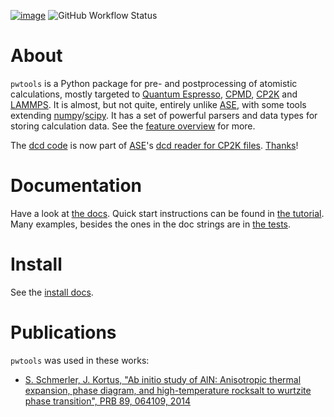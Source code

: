 [![image](https://zenodo.org/badge/51149109.svg)](https://zenodo.org/badge/latestdoi/51149109)
![GitHub Workflow Status](https://img.shields.io/github/actions/workflow/status/elcorto/pwtools/ci.yml?label=tests)

# About

`pwtools` is a Python package for pre- and postprocessing of atomistic
calculations, mostly targeted to [Quantum
Espresso](http://www.quantum-espresso.org), [CPMD](http://www.cpmd.org),
[CP2K](http://cp2k.org) and [LAMMPS](http://lammps.org). It is almost,
but not quite, entirely unlike [ASE](https://wiki.fysik.dtu.dk/ase),
with some tools extending
[numpy](http://www.numpy.org)/[scipy](http://www.scipy.org). It has a
set of powerful parsers and data types for storing calculation data. See
the [feature
overview](http://elcorto.github.io/pwtools/written/features.html) for
more.

The [dcd
code](https://github.com/elcorto/pwtools/blob/master/src/pwtools/dcd.py)
is now part of [ASE](https://wiki.fysik.dtu.dk/ase)'s [dcd reader for
CP2K files](https://gitlab.com/ase/ase/blob/master/ase/io/cp2k.py).
[Thanks](https://gitlab.com/ase/ase/merge_requests/1109)!

# Documentation

Have a look at [the docs](http://elcorto.github.io/pwtools). Quick start
instructions can be found in [the
tutorial](http://elcorto.github.io/pwtools/written/tutorial.html). Many
examples, besides the ones in the doc strings are in [the
tests](https://github.com/elcorto/pwtools/tree/master/test).

# Install

See the [install
docs](http://elcorto.github.io/pwtools/written/install.html).

# Publications

`pwtools` was used in these works:

* [S. Schmerler,  J. Kortus, "Ab initio study of AlN: Anisotropic thermal
  expansion, phase diagram, and high-temperature rocksalt to wurtzite phase
  transition", PRB 89, 064109,
  2014](https://journals.aps.org/prb/abstract/10.1103/PhysRevB.89.064109)
